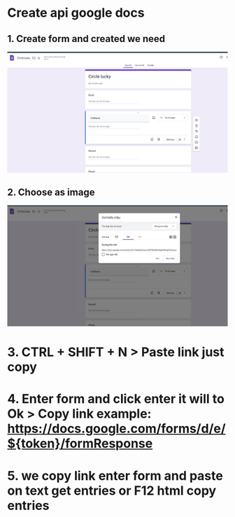 # Create api google docs

## 1. Create form and created we need

![alt text](./assets/image-form.png)

## 2. Choose as image

![alt text](./assets/image-link.png)

# 3. CTRL + SHIFT + N > Paste link just copy 

# 4. Enter form and click enter it will to Ok > Copy link example: https://docs.google.com/forms/d/e/${token}/formResponse

# 5. we copy link enter form and paste on text get entries or  F12 html copy entries